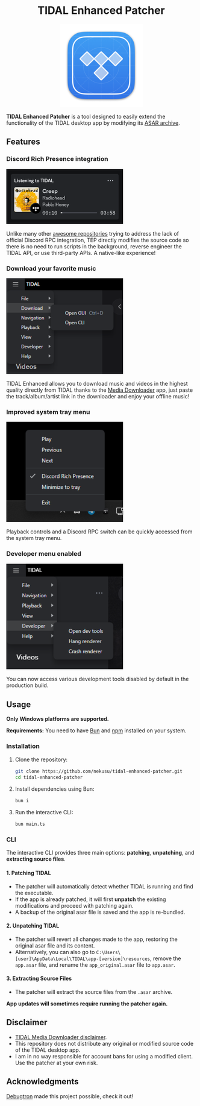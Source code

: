 <h1 align="center">TIDAL Enhanced Patcher</h1>

<p align="center">
  <img src="./assets/tidal-enhanced-icon.png" width="220" />
</p>

**TIDAL Enhanced Patcher** is a tool designed to easily extend the functionality of the TIDAL desktop app by modifying its [ASAR archive](https://www.electronjs.org/docs/latest/tutorial/asar-archives).

## Features

### Discord Rich Presence integration

<img src="./assets/discord-rpc.png" width="310" />

Unlike many other [awesome repositories](https://github.com/search?q=tidal+discord) trying to address the lack of official Discord RPC integration, TEP directly modifies the source code so there is no need to run scripts in the background, reverse engineer the TIDAL API, or use third-party APIs. A native-like experience!

### Download your favorite music

<img src="./assets/download-menu.png" width="310" />

TIDAL Enhanced allows you to download music and videos in the highest quality directly from TIDAL thanks to the [Media Downloader](https://github.com/yaronzz/Tidal-Media-Downloader) app, just paste the track/album/artist link in the downloader and enjoy your offline music!

### Improved system tray menu

<img src="./assets/system-tray.png" width="310" />

Playback controls and a Discord RPC switch can be quickly accessed from the system tray menu.

### Developer menu enabled

<img src="./assets/dev-menu.png" width="310" />

You can now access various development tools disabled by default in the production build.

## Usage

**Only Windows platforms are supported.**

**Requirements:**
You need to have [Bun](https://github.com/oven-sh/bun) and [npm](https://github.com/Schniz/fnm) installed on your system.

### Installation

1. Clone the repository:
    ```sh
    git clone https://github.com/nekusu/tidal-enhanced-patcher.git
    cd tidal-enhanced-patcher
    ```

2. Install dependencies using Bun:
    ```sh
    bun i
    ```

3. Run the interactive CLI:
    ```sh
    bun main.ts
    ```

### CLI

The interactive CLI provides three main options: **patching**, **unpatching**, and **extracting source files**.

#### 1. Patching TIDAL

- The patcher will automatically detect whether TIDAL is running and find the executable.
- If the app is already patched, it will first **unpatch** the existing modifications and proceed with patching again.
- A backup of the original asar file is saved and the app is re-bundled.

#### 2. Unpatching TIDAL

- The patcher will revert all changes made to the app, restoring the original asar file and its content.
- Alternatively, you can also go to `C:\Users\[user]\AppData\Local\TIDAL\app-[version]\resources`, remove the `app.asar` file, and rename the `app_original.asar` file to `app.asar`.

#### 3. Extracting Source Files

- The patcher will extract the source files from the `.asar` archive.

**App updates will sometimes require running the patcher again.**

## Disclaimer

- [TIDAL Media Downloader disclaimer](https://github.com/yaronzz/Tidal-Media-Downloader#-disclaimer).
- This repository does not distribute any original or modified source code of the TIDAL desktop app.
- I am in no way responsible for account bans for using a modified client. Use the patcher at your own risk.

## Acknowledgments

[Debugtron](https://github.com/bytedance/debugtron) made this project possible, check it out!
